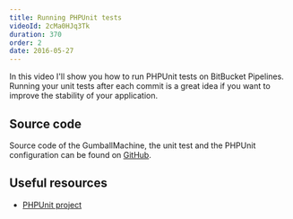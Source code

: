 ```yaml
---
title: Running PHPUnit tests
videoId: 2cMa0HJq3Tk
duration: 370
order: 2
date: 2016-05-27
---
```


In this video I'll show you how to run PHPUnit tests on BitBucket Pipelines. Running your unit tests after each commit is a great idea if you want to improve the stability of your application.

## Source code
Source code of the GumballMachine, the unit test and the PHPUnit configuration can be found on <a href="https://github.com/SavjeeTutorials/first-look-bitbucket-pipelines/tree/master/02-running-phpunit-tests" target="_blank">GitHub</a>.

## Useful resources
* <a href="https://phpunit.de/" target="_blank">PHPUnit project</a>